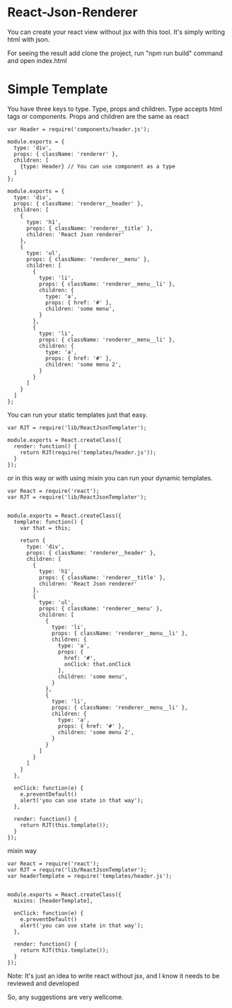 # React-Json-Renderer


You can create your react view without jsx with this tool. It's simply writing html with json.

For seeing the result add clone the project, run "npm run build" command and open index.html


# Simple Template

You have three keys to type. Type, props and children. Type accepts html tags or components.
Props and children are the same as react

```
var Header = require('components/header.js');

module.exports = {
  type: 'div',
  props: { className: 'renderer' },
  children: [
    {type: Header} // You can use component as a type
  ]
};
```

```
module.exports = {
  type: 'div',
  props: { className: 'renderer__header' },
  children: [
    {
      type: 'h1',
      props: { className: 'renderer__title' },
      children: 'React Json renderer'
    },
    {
      type: 'ul',
      props: { className: 'renderer__menu' },
      children: [
        {
          type: 'li',
          props: { className: 'renderer__menu__li' },
          children: {
            type: 'a',
            props: { href: '#' },
            children: 'some menu',
          }
        },
        {
          type: 'li',
          props: { className: 'renderer__menu__li' },
          children: {
            type: 'a',
            props: { href: '#' },
            children: 'some menu 2',
          }
        }
      ]
    }
  ]
};
```

You can run your static templates just that easy.
```
var RJT = require('lib/ReactJsonTemplater');

module.exports = React.createClass({
  render: function() {
    return RJT(require('templates/header.js'));
  }
});
```


or in this way or with using mixin you can run your dynamic templates.
```
var React = require('react');
var RJT = require('lib/ReactJsonTemplater');


module.exports = React.createClass({
  template: function() {
    var that = this;

    return {
      type: 'div',
      props: { className: 'renderer__header' },
      children: [
        {
          type: 'h1',
          props: { className: 'renderer__title' },
          children: 'React Json renderer'
        },
        {
          type: 'ul',
          props: { className: 'renderer__menu' },
          children: [
            {
              type: 'li',
              props: { className: 'renderer__menu__li' },
              children: {
                type: 'a',
                props: {
                  href: '#',
                  onClick: that.onClick
                },
                children: 'some menu',
              }
            },
            {
              type: 'li',
              props: { className: 'renderer__menu__li' },
              children: {
                type: 'a',
                props: { href: '#' },
                children: 'some menu 2',
              }
            }
          ]
        }
      ]
    }
  },

  onClick: function(e) {
    e.preventDefault()
    alert('you can use state in that way');
  },

  render: function() {
    return RJT(this.template());
  }
});
```

mixin way
```
var React = require('react');
var RJT = require('lib/ReactJsonTemplater');
var headerTemplate = require('templates/header.js');


module.exports = React.createClass({
  mixins: [headerTemplate],

  onClick: function(e) {
    e.preventDefault()
    alert('you can use state in that way');
  },

  render: function() {
    return RJT(this.template());
  }
});
```


Note: It's just an idea to write react without jsx, and I know it needs to be reviewed and developed

So, any suggestions are very wellcome.
